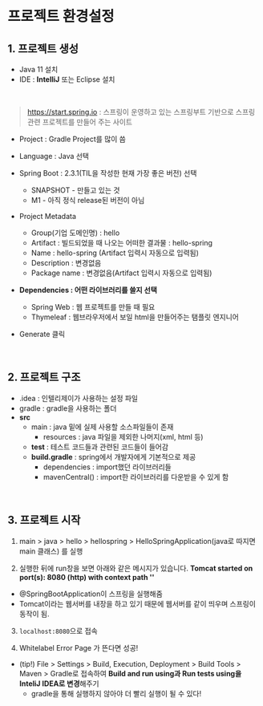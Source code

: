 # 프로젝트 환경설정

## 1. 프로젝트 생성
- Java 11 설치
- IDE : **IntelliJ** 또는 Eclipse 설치

<br>

> https://start.spring.io : 스프링이 운영하고 있는 스프링부트 기반으로 스프링 관련 프로젝트를 만들어 주는 사이트

- Project : Gradle Project를 많이 씀
- Language : Java 선택
- Spring Boot : 2.3.1(TIL을 작성한 현재 가장 좋은 버전) 선택
  - SNAPSHOT - 만들고 있는 것
  - M1 - 아직 정식 release된 버전이 아님
- Project Metadata
  - Group(기업 도메인명) : hello
  - Artifact : 빌드되었을 때 나오는 어떠한 결과물 : hello-spring
  - Name : hello-spring (Artifact 입력시 자동으로 입력됨)
  - Description : 변경없음
  - Package name : 변경없음(Artifact 입력시 자동으로 입력됨)
- **Dependencies : 어떤 라이브러리를 쓸지 선택**
  - Spring Web : 웹 프로젝트를 만들 때 필요
  - Thymeleaf : 웹브라우저에서 보일 html을 만들어주는 탬플릿 엔지니어

- Generate 클릭

<br>

## 2. 프로젝트 구조

- .idea : 인텔리제이가 사용하는 설정 파일
- gradle : gradle을 사용하는 폴더
- **src**
  - main : java 밑에 실제 사용할 소스파일들이 존재
    - resources : java 파일을 제외한 나머지(xml, html 등)
  - **test** : 테스트 코드들과 관련된 코드들이 들어감
  - **build.gradle** : spring에서 개발자에게 기본적으로 제공
    - dependencies : import했던 라이브러리들
    - mavenCentral() : import한 라이브러리를 다운받을 수 있게 함

<br>
  
## 3. 프로젝트 시작

1. main > java > hello > hellospring > HelloSpringApplication(java로 따지면 main 클래스) 를 실행

2. 실행한 뒤에 run창을 보면 아래와 같은 메시지가 있습니다.
**Tomcat started on port(s): 8080 (http) with context path ''**
  - @SpringBootApplication이 스프링을 실행해줌
  - Tomcat이라는 웹서버를 내장을 하고 있기 때문에 웹서버를 같이 띄우며 스프링이 동작이 됨.


3. `localhost:8080`으로 접속

4. Whitelabel Error Page 가 뜬다면 성공!

- (tip!) File > Settings > Build, Execution, Deployment > Build Tools > Maven > Gradle로 접속하여 **Build and run using과 Run tests using을 InteliJ IDEA로 변경**해주기
  - gradle을 통해 실행하지 않아야 더 빨리 실행이 될 수 있다!

<br>